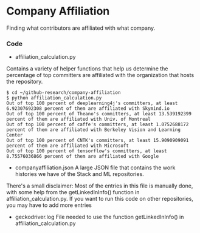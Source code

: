# Company Affiliation
Finding what contributors are affiliated with what company.

### Code

* affiliation_calculation.py

Contains a variety of helper functions that help us determine the percentage of top committers are affiliated with the organization that hosts the repository. 

```
$ cd ~/github-research/company-affiliation
$ python affiliation_calculation.py
Out of top 100 percent of deeplearning4j's committers, at least 6.92307692308 percent of them are affiliated with Skymind.io
Out of top 100 percent of Theano's committers, at least 13.539192399 percent of them are affiliated with Univ. of Montreal
Out of top 100 percent of caffe's committers, at least 1.0752688172 percent of them are affiliated with Berkeley Vision and Learning Center
Out of top 100 percent of CNTK's committers, at least 15.9090909091 percent of them are affiliated with Microsoft
Out of top 100 percent of tensorflow's committers, at least 8.75576036866 percent of them are affiliated with Google
```

* companyaffiliation.json
A large JSON file that contains the work histories we have of the Stack and ML repositories. 

There's a small disclaimer: Most of the entries in this file is manually done, with some help from the getLinkedInInfo() function in affiliation_calculation.py. If you want to run this code on other repositories, you may have to add more entries

* geckodriver.log
File needed to use the function getLinkedInInfo() in affiliation_calculation.py